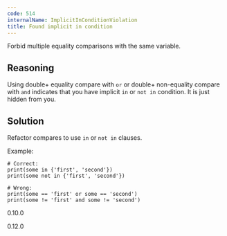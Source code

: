 ```yaml
---
code: 514
internalName: ImplicitInConditionViolation
title: Found implicit in condition
---
```


Forbid multiple equality comparisons with the same variable.

## Reasoning
Using double+ equality compare with `or` or double+ non-equality
compare with `and` indicates that you have implicit `in` or `not in`
condition. It is just hidden from you.

## Solution
Refactor compares to use `in` or `not in` clauses.

Example:

    # Correct:
    print(some in {'first', 'second'})
    print(some not in {'first', 'second'})
    
    # Wrong:
    print(some == 'first' or some == 'second')
    print(some != 'first' and some != 'second')

<div class="versionadded">

0.10.0

</div>

<div class="versionchanged">

0.12.0

</div>